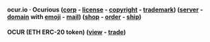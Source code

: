 
#### ocur.io · Ocurious ([corp](https://ccfs.sos.wa.gov/#/Dashboard) - [license](https://secure.dor.wa.gov/) - [copyright](https://eco.copyright.gov) - [trademark](https://www.uspto.gov/)) ([server](https://linode.com) - [domain](https://domains.google.com) with [emoji](name.com) - [mail](titan)) ([shop](https://opensea.io/ocurio) - [order](https://stripe.com/) - [ship](https://www.usps.com/business/web-tools-apis/documentation-updates.htm))

#### OCUR (ETH ERC-20 token) ([view](https://etherscan.io/token/0x36950b34fE79C4AE047c646D2800e91a198b70fB) - [trade](https://app.uniswap.org/#/pool/103894))
